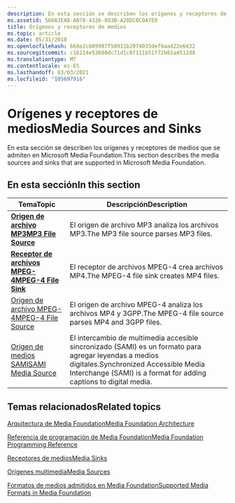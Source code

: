 ```yaml
---
description: En esta sección se describen los orígenes y receptores de medios que se admiten en Microsoft Media Foundation.
ms.assetid: 560A3EA8-AB78-4326-893B-A28DCBC0A7E0
title: Orígenes y receptores de medios
ms.topic: article
ms.date: 05/31/2018
ms.openlocfilehash: 668e2c609987f50911b2074035def9aad22e6432
ms.sourcegitcommit: c16214e53680dc71d1c07111b51f72b82a4512d8
ms.translationtype: MT
ms.contentlocale: es-ES
ms.lasthandoff: 03/03/2021
ms.locfileid: "105697916"
---
```

# <a name="media-sources-and-sinks"></a><span data-ttu-id="065d8-103">Orígenes y receptores de medios</span><span class="sxs-lookup"><span data-stu-id="065d8-103">Media Sources and Sinks</span></span>

<span data-ttu-id="065d8-104">En esta sección se describen los orígenes y receptores de medios que se admiten en Microsoft Media Foundation.</span><span class="sxs-lookup"><span data-stu-id="065d8-104">This section describes the media sources and sinks that are supported in Microsoft Media Foundation.</span></span>

## <a name="in-this-section"></a><span data-ttu-id="065d8-105">En esta sección</span><span class="sxs-lookup"><span data-stu-id="065d8-105">In this section</span></span>



| <span data-ttu-id="065d8-106">Tema</span><span class="sxs-lookup"><span data-stu-id="065d8-106">Topic</span></span>                                                   | <span data-ttu-id="065d8-107">Descripción</span><span class="sxs-lookup"><span data-stu-id="065d8-107">Description</span></span>                                                                                                   |
|---------------------------------------------------------|---------------------------------------------------------------------------------------------------------------|
| [<span data-ttu-id="065d8-108">**Origen de archivo MP3**</span><span class="sxs-lookup"><span data-stu-id="065d8-108">**MP3 File Source**</span></span>](mp3-file-source.md)<br/>   | <span data-ttu-id="065d8-109">El origen de archivo MP3 analiza los archivos MP3.</span><span class="sxs-lookup"><span data-stu-id="065d8-109">The MP3 file source parses MP3 files.</span></span><br/>                                                              |
| [<span data-ttu-id="065d8-110">**Receptor de archivos MPEG-4**</span><span class="sxs-lookup"><span data-stu-id="065d8-110">**MPEG-4 File Sink**</span></span>](mpeg-4-file-sink.md)<br/> | <span data-ttu-id="065d8-111">El receptor de archivos MPEG-4 crea archivos MP4.</span><span class="sxs-lookup"><span data-stu-id="065d8-111">The MPEG-4 file sink creates MP4 files.</span></span><br/>                                                            |
| [<span data-ttu-id="065d8-112">Origen de archivo MPEG-4</span><span class="sxs-lookup"><span data-stu-id="065d8-112">MPEG-4 File Source</span></span>](mpeg-4-file-source.md)<br/> | <span data-ttu-id="065d8-113">El origen de archivo MPEG-4 analiza los archivos MP4 y 3GPP.</span><span class="sxs-lookup"><span data-stu-id="065d8-113">The MPEG-4 file source parses MP4 and 3GPP files.</span></span><br/>                                                  |
| [<span data-ttu-id="065d8-114">Origen de medios SAMI</span><span class="sxs-lookup"><span data-stu-id="065d8-114">SAMI Media Source</span></span>](sami-media-source.md)<br/>   | <span data-ttu-id="065d8-115">El intercambio de multimedia accesible sincronizado (SAMI) es un formato para agregar leyendas a medios digitales.</span><span class="sxs-lookup"><span data-stu-id="065d8-115">Synchronized Accessible Media Interchange (SAMI) is a format for adding captions to digital media.</span></span><br/> |



 

## <a name="related-topics"></a><span data-ttu-id="065d8-116">Temas relacionados</span><span class="sxs-lookup"><span data-stu-id="065d8-116">Related topics</span></span>

<dl> <dt>

[<span data-ttu-id="065d8-117">Arquitectura de Media Foundation</span><span class="sxs-lookup"><span data-stu-id="065d8-117">Media Foundation Architecture</span></span>](media-foundation-architecture.md)
</dt> <dt>

[<span data-ttu-id="065d8-118">Referencia de programación de Media Foundation</span><span class="sxs-lookup"><span data-stu-id="065d8-118">Media Foundation Programming Reference</span></span>](media-foundation-programming-reference.md)
</dt> <dt>

[<span data-ttu-id="065d8-119">Receptores de medios</span><span class="sxs-lookup"><span data-stu-id="065d8-119">Media Sinks</span></span>](media-sinks.md)
</dt> <dt>

[<span data-ttu-id="065d8-120">Orígenes multimedia</span><span class="sxs-lookup"><span data-stu-id="065d8-120">Media Sources</span></span>](media-sources.md)
</dt> <dt>

[<span data-ttu-id="065d8-121">Formatos de medios admitidos en Media Foundation</span><span class="sxs-lookup"><span data-stu-id="065d8-121">Supported Media Formats in Media Foundation</span></span>](supported-media-formats-in-media-foundation.md)
</dt> </dl>

 

 




